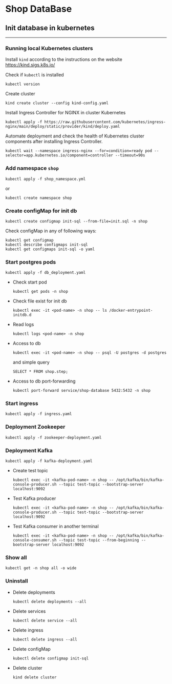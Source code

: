 # Shop DataBase

## Init database in kubernetes

---

### Running local Kubernetes clusters

Install `kind` according to the instructions on the website https://kind.sigs.k8s.io/

Check if `kubectl` is installed

    kubectl version

Create cluster

    kind create cluster --config kind-config.yaml

Install Ingress Controller for NGINX in cluster Kubernetes

    kubectl apply -f https://raw.githubusercontent.com/kubernetes/ingress-nginx/main/deploy/static/provider/kind/deploy.yaml

Automate deployment and check the health of Kubernetes cluster components after installing Ingress Controller.

    kubectl wait --namespace ingress-nginx --for=condition=ready pod --selector=app.kubernetes.io/component=controller --timeout=90s

### Add namespace `shop`

    kubectl apply -f shop_namespace.yml

or 

    kubectl create namespace shop 

### Create configMap for init db 

    kubectl create configmap init-sql --from-file=init.sql -n shop

Check configMap in any of following ways:

    kubectl get configmap
    kubectl describe configmaps init-sql
    kubectl get configmaps init-sql -o yaml

### Start postgres pods

    kubectl apply -f db_deployment.yaml

- Check start pod
  ```
  kubectl get pods -n shop
  ```
- Check file exist for init db
  ```
  kubectl exec -it <pod-name> -n shop -- ls /docker-entrypoint-initdb.d
  ```
- Read logs
  ```
  kubectl logs <pod-name> -n shop
  ```
- Access to db
  ```
  kubectl exec -it <pod-name> -n shop -- psql -U postgres -d postgres
  ```
  and simple query
  ```
  SELECT * FROM shop.step;
  ```
- Access to db port-forwarding
  ```
  kubectl port-forward service/shop-database 5432:5432 -n shop
  ```

### Start ingress

    kubectl apply -f ingress.yaml

### Deployment Zookeeper

    kubectl apply -f zookeeper-deployment.yaml

### Deployment Kafka

    kubectl apply -f kafka-deployment.yaml

- Create test topic
  ```
  kubectl exec -it <kafka-pod-name> -n shop -- /opt/kafka/bin/kafka-console-producer.sh --topic test-topic --bootstrap-server localhost:9092
  ```
- Test Kafka producer
  ```
  kubectl exec -it <kafka-pod-name> -n shop -- /opt/kafka/bin/kafka-console-producer.sh --topic test-topic --bootstrap-server localhost:9092
  ```
- Test Kafka consumer in another terminal
  ```
  kubectl exec -it <kafka-pod-name> -n shop -- /opt/kafka/bin/kafka-console-consumer.sh --topic test-topic --from-beginning --bootstrap-server localhost:9092
  ```

### Show all

    kubectl get -n shop all -o wide

### Uninstall

- Delete deployments
  ```
  kubectl delete deployments --all
  ```
- Delete services
  ```
  kubectl delete service --all
  ```
- Delete ingress
  ```
  kubectl delete ingress --all
  ```
- Delete configMap
  ```
  kubectl delete configmap init-sql
  ```
- Delete cluster
  ```
  kind delete cluster
  ```
